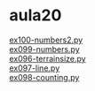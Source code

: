 # aula20 
<a href='https://gabrielryanft.github.io/learning/cursoemvideo/python/exerciciospython/aula20 funcoes/ex100-numbers2.py/' target='_blank' rel='next'>ex100-numbers2.py</a><br/>
<a href='https://gabrielryanft.github.io/learning/cursoemvideo/python/exerciciospython/aula20 funcoes/ex099-numbers.py/' target='_blank' rel='next'>ex099-numbers.py</a><br/>
<a href='https://gabrielryanft.github.io/learning/cursoemvideo/python/exerciciospython/aula20 funcoes/ex096-terrainsize.py/' target='_blank' rel='next'>ex096-terrainsize.py</a><br/>
<a href='https://gabrielryanft.github.io/learning/cursoemvideo/python/exerciciospython/aula20 funcoes/ex097-line.py/' target='_blank' rel='next'>ex097-line.py</a><br/>
<a href='https://gabrielryanft.github.io/learning/cursoemvideo/python/exerciciospython/aula20 funcoes/ex098-counting.py/' target='_blank' rel='next'>ex098-counting.py</a><br/>
